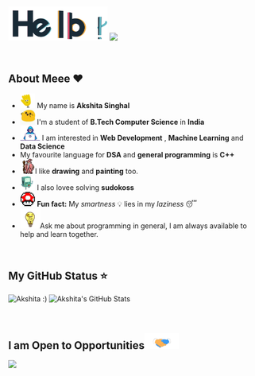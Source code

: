 <p float="left">
<img  src="media/hello.gif" width="200">
<img src='https://media.giphy.com/media/bcKmIWkUMCjVm/giphy.gif' width='200"'>
</p>

<br>

##  About Meee ❤
- <img alt="GIF" src="media/wave.gif" width="30px" /> My name is **Akshita Singhal**
- <img src="media/happy.gif" width="30px"> I'm a student of **B.Tech Computer Science** in **India**
- <img src="media/Developer.gif" width="40px"> I am interested in **Web Development** , **Machine Learning** and **Data Science**
- My favourite language for **DSA** and **general programming** is **C++**
- <img src="media/gandalf_parrot.gif" width="30px">I like **drawing** and **painting** too.
- <img src="media/game.gif" width="30px"> I also lovee solving **sudokoss**
- <img alt="GIF" src="media/powerup.gif" width="30px" /> **Fun fact:** My *smartness* 💡 lies in my *laziness* 😴
- <img alt="GIF" src="media/thoughts.gif" width="40px" />Ask me about programming in general, I am always
available to help and learn together.
 
<!--  
  ## My Skills :computer:

- **Programming Languages**
<table>
<tbody>
 <tr>
<td align="center" width="50%">
<img height=60px src="https://www.vectorlogo.zone/logos/python/python-ar21.svg"> 
</td>

<td align="center" width="50%">
<img height=80px src="https://raw.githubusercontent.com/isocpp/logos/master/cpp_logo.png"> 
</td>

</tr>

</tbody>
</table>


- **Web Development**
<table>
<tbody>
 <tr>
<td align="center" width="33%">
<img height=60px src="https://www.vectorlogo.zone/logos/w3_html5/w3_html5-ar21.svg"> 
</td>

<td align="center" width="33%">
<img height=70px src="https://1000logos.net/wp-content/uploads/2020/09/CSS-Logo.png"> 
</td>

<td align="center" width="33%">
<img height=60px src="https://www.vectorlogo.zone/logos/getbootstrap/getbootstrap-ar21.svg"> 
</td>

</tr>

 <tr>
<td align="center" width="33%">
<img height=60px src="https://www.vectorlogo.zone/logos/javascript/javascript-ar21.svg"> 
</td>

<td align="center" width="33%">
<img height=60px src="https://www.vectorlogo.zone/logos/postgresql/postgresql-ar21.svg"> 
</td>

<td align="center" width="33%">
<img height=60px src="https://www.vectorlogo.zone/logos/mysql/mysql-ar21.svg"> 
</td>

</tr>

</tbody>
</table>

<hr>

## Currently Learning :beginner:

- **Data Science**

<table>
<tbody>
 <tr>
<td align="center" width="33%">
<img height=60px src="https://www.vectorlogo.zone/logos/numpy/numpy-ar21.svg"> 
</td>

<td align="center" width="33%">
<img height=60px src="https://upload.wikimedia.org/wikipedia/commons/e/ed/Pandas_logo.svg"> 
</td>

<td align="center" width="33%">
<img height=80px src="https://www.vectorlogo.zone/logos/opencv/opencv-ar21.svg"> 
</td>
</tr>

</tbody>
</table>

- **Web Development**
<table>
<tbody>
 <tr>
<td align="center" width="100%">
<img height=60px src="https://www.vectorlogo.zone/logos/djangoproject/djangoproject-ar21.svg"> 
</td>

</tr>

</tbody>
</table>

-->

<br>

## My GitHub Status :star:
<p>
<img  src="https://github-readme-stats.vercel.app/api/top-langs/?username=akshitasinghal4444&count_private=true&theme=radical" alt="Akshita :)" />
<img  src="https://github-readme-stats.vercel.app/api?username=akshitasinghal4444&show_icons=true&hide_border=true&count_private=true&theme=shades-of-purple&icon_color=fad000" alt="Akshita's GitHub Stats">
</p>


<!--
## Want to know more?

 My Portfolio: [https://tanaytoshniwal.me](https://tanaytoshniwal.me) 

[<img alt="portfolio link" src="https://img.shields.io/badge/My%20Portfolio-https%3A%2F%2Ftanaytoshniwal.me-brightgreen" />](https://tanaytoshniwal.me) 

[<img alt="portfolio link" src="https://img.shields.io/badge/My%20Blogs-https%3A%2F%2Ftanaytoshniwal.com-red" />](https://tanaytoshniwal.com) 

[<img alt="resume link" src="https://img.shields.io/badge/My%20CV-Download%20my%20Resume-blue" />](https://tanaytoshniwal.me/assets/tanay-toshniwal-resume.pdf)

[<img alt="email" src="https://img.shields.io/badge/Email%20me-tanaytoshniwal98%40gmail.me-orange" />](mailto:tanaytoshniwal98@gmail.me) 

<img alt="GitHub followers" src="https://img.shields.io/github/followers/tanaytoshniwal?label=Follow%20Me&style=social" />


-->
<br>

## I am Open to Opportunities<img src="media/Handshake.gif" height="32px">
<img src="https://media.giphy.com/media/jpVnC65DmYeyRL4LHS/giphy.gif" width="200">
